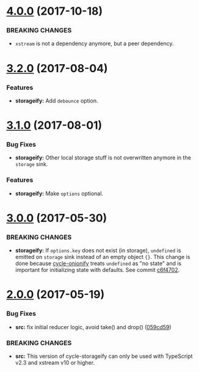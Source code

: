 <a name="4.0.0"></a>
# [4.0.0](https://github.com/maiermic/cycle-storageify/compare/v3.2.0...v4.0.0) (2017-10-18)


### BREAKING CHANGES

* `xstream` is not a dependency anymore, but a peer dependency.


<a name="3.2.0"></a>
# [3.2.0](https://github.com/maiermic/cycle-storageify/compare/v3.1.0...v3.2.0) (2017-08-04)

### Features

* **storageify:** Add `debounce` option.



<a name="3.1.0"></a>
# [3.1.0](https://github.com/maiermic/cycle-storageify/compare/v3.0.0...v3.1.0) (2017-08-01)

### Bug Fixes

* **storageify:** Other local storage stuff is not overwritten anymore in the `storage` sink.

### Features

* **storageify:** Make `options` optional.



<a name="3.0.0"></a>
# [3.0.0](https://github.com/maiermic/cycle-storageify/compare/v2.0.0...v3.0.0) (2017-05-30)


### BREAKING CHANGES

* **storageify:** If `options.key` does not exist (in storage), `undefined` is emitted on `storage` sink
instead of an empty object `{}`. This change is done because
[cycle-onionify](https://github.com/staltz/cycle-onionify)
treats `undefined` as "no state" and is important for initializing state with defaults.
See commit
[c6f4702](https://github.com/maiermic/cycle-storageify/pull/2/commits/c6f4702ac22ff37ba20214c6a58a9ce6ed21d029).

<a name="2.0.0"></a>
# [2.0.0](https://github.com/maiermic/cycle-storageify/compare/v1.0.0...v2.0.0) (2017-05-19)


### Bug Fixes

* **src:** fix initial reducer logic, avoid take() and drop() ([059cd59](https://github.com/maiermic/cycle-storageify/commit/059cd59))

### BREAKING CHANGES

* **src:** This version of cycle-storageify can only be used with TypeScript v2.3 and xstream v10 or higher.